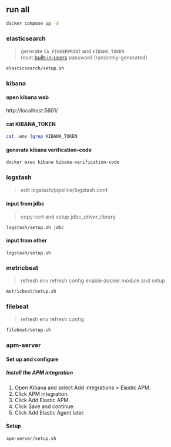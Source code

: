 ## run all

```bash
docker compose up -d
```

### elasticsearch

> generate `CA_FINGERPRINT` and `KIBANA_TOKEN`  
> reset [built-in-users](https://www.elastic.co/guide/en/elasticsearch/reference/current/built-in-users.html) password (randomly-generated)

```bash
elasticsearch/setup.sh
```

### kibana

#### open kibana web

http://localhost:5601/

#### cat KIBANA_TOKEN

```bash
cat .env |grep KIBANA_TOKEN
```

#### generate kibana verification-code

```bash
docker exec kibana kibana-verification-code
```

### logstash

> edit logstash/pipeline/logstash.conf

#### input from jdbc

> copy cert and setup jdbc_driver_library

```basj
logstash/setup.sh jdbc
```

#### input from other

```basj
logstash/setup.sh
```

### metricbeat

> refresh env
> refresh config
> enable docker module and setup

```bash
metricbeat/setup.sh
```

### filebeat

> refresh env
> refresh config

```bash
filebeat/setup.sh
```

### apm-server
####  Set up and configure
##### Install the APM integration
1. Open Kibana and select Add integrations > Elastic APM.
2. Click APM integration.
3. Click Add Elastic APM.
4. Click Save and continue.
5. Click Add Elastic Agent later.

#### Setup 
```bash
apm-server/setup.sh
```
